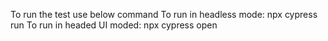 To run the test use below command
To run in headless mode: npx cypress run 
To run in headed UI moded: npx cypress open
